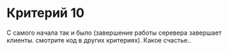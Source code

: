 # Критерий 10

С самого начала так и было (завершение работы серевера завершает клиенты. смотрите код в других критериях). Какое счастье..